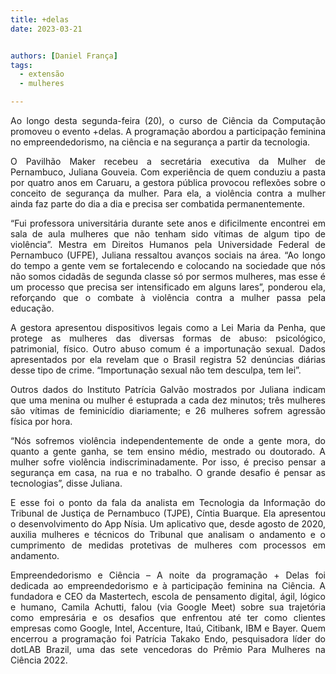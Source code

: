 ```yaml
---
title: +delas
date: 2023-03-21


authors: [Daniel França]
tags:
  - extensão
  - mulheres

---
```


<p align="justify">
    Ao longo desta segunda-feira (20), o curso de Ciência da Computação promoveu o evento +delas. A programação abordou a participação feminina no empreendedorismo, na ciência e na segurança a partir da tecnologia. </p> 

<p align="justify">
    O Pavilhão Maker recebeu a secretária executiva da Mulher de Pernambuco, Juliana Gouveia. Com experiência de quem conduziu a pasta por quatro anos em Caruaru, a gestora pública provocou reflexões sobre o conceito de segurança da mulher. Para ela, a violência contra a mulher ainda faz parte do dia a dia e precisa ser combatida permanentemente. </p> 

<p align="justify">
    “Fui professora universitária durante sete anos e dificilmente encontrei em sala de aula mulheres que não tenham sido vítimas de algum tipo de violência”. Mestra em Direitos Humanos pela Universidade Federal de Pernambuco (UFPE), Juliana ressaltou avanços sociais na área. “Ao longo do tempo a gente vem se fortalecendo e colocando na sociedade que nós não somos cidadãs de segunda classe só por sermos mulheres, mas esse é um processo que precisa ser intensificado em alguns lares”, ponderou ela, reforçando que o combate à violência contra a mulher passa pela educação. </p> 

<p align="justify">
    A gestora apresentou dispositivos legais como a Lei Maria da Penha, que protege as mulheres das diversas formas de abuso: psicológico, patrimonial, físico. Outro abuso comum é a importunação sexual. Dados apresentados por ela revelam que o Brasil registra 52 denúncias diárias desse tipo de crime. “Importunação sexual não tem desculpa, tem lei”. </p> 

<p align="justify">
    Outros dados do Instituto Patrícia Galvão mostrados por Juliana indicam que uma menina ou mulher é estuprada a cada dez minutos; três mulheres são vítimas de feminicídio diariamente; e 26 mulheres sofrem agressão física por hora. </p> 

<p align="justify">
    “Nós sofremos violência independentemente de onde a gente mora, do quanto a gente ganha, se tem ensino médio, mestrado ou doutorado. A mulher sofre violência indiscriminadamente. Por isso, é preciso pensar a segurança em casa, na rua e no trabalho. O grande desafio é pensar as tecnologias”, disse Juliana. </p> 

<p align="justify">
    E esse foi o ponto da fala da analista em Tecnologia da Informação do Tribunal de Justiça de Pernambuco (TJPE), Cíntia Buarque. Ela apresentou o desenvolvimento do App Nísia. Um aplicativo que, desde agosto de 2020, auxilia mulheres e técnicos do Tribunal que analisam o andamento e o cumprimento de medidas protetivas de mulheres com processos em andamento. </p> 

<p align="justify">
    Empreendedorismo e Ciência – A noite da programação + Delas foi dedicada ao empreendedorismo e à participação feminina na Ciência. A fundadora e CEO da Mastertech, escola de pensamento digital, ágil, lógico e humano, Camila Achutti, falou (via Google Meet) sobre sua trajetória como empresária e os desafios que enfrentou até ter como clientes empresas como Google, Intel, Accenture, Itaú, Citibank, IBM e Bayer. Quem encerrou a programação foi Patrícia Takako Endo, pesquisadora líder do dotLAB Brazil, uma das sete vencedoras do Prêmio Para Mulheres na Ciência 2022. </p> 